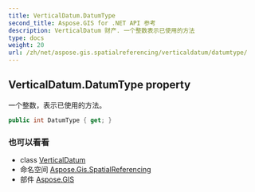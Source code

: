 ```yaml
---
title: VerticalDatum.DatumType
second_title: Aspose.GIS for .NET API 参考
description: VerticalDatum 财产. 一个整数表示已使用的方法
type: docs
weight: 20
url: /zh/net/aspose.gis.spatialreferencing/verticaldatum/datumtype/
---
```

## VerticalDatum.DatumType property

一个整数，表示已使用的方法。

```csharp
public int DatumType { get; }
```

### 也可以看看

* class [VerticalDatum](../)
* 命名空间 [Aspose.Gis.SpatialReferencing](../../verticaldatum/)
* 部件 [Aspose.GIS](../../../)


